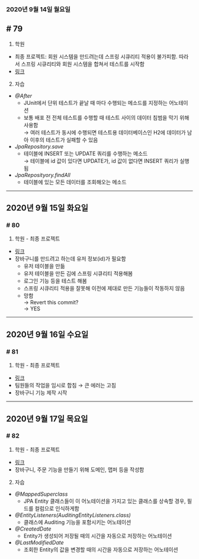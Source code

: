 ### 2020년 9월 14일 월요일
## # 79
1. 학원
- 최종 프로젝트: 회원 시스템을 만드려는데 스프링 시큐리티 적용이 불가피함. 따라서 스프링 시큐리티와 회원 시스템을 합쳐서 테스트를 시작함
- [링크](https://github.com/procyon0/final_project/commit/8dfea4284ad7750e56cfe9b0af8fbca5e8cca63f)
2. 자습
- *@After*
	- JUnit에서 단위 테스트가 끝날 때 마다 수행되는 메소드를 지정하는 어노테이션
	- 보통 배포 전 전체 테스트를 수행할 때 테스트 사이의 데이터 침범을 막기 위해 사용함   
	  → 여러 테스트가 동시에 수행되면 테스트용 데이터베이스인 H2에 데이터가 남아 이후의 테스트가 실패할 수 있음
- *JpaRepository.save*
	- 테이블에 INSERT 또는 UPDATE 쿼리를 수행하는 메소드    
	  → 테이블에 id 값이 있다면 UPDATE가, id 값이 없다면 INSERT 쿼리가 실행됨
- *JpaReposityory.findAll*
	- 테이블에 있는 모든 데이터를 조회해오는 메소드
---
## 2020년 9월 15일 화요일
### # 80
1. 학원 - 최종 프로젝트
- [링크](https://github.com/procyon0/final_project/commit/e9cccd8f49496b0f47fa08423262658d2cbe26ec)
- 장바구니를 만드려고 하는데 유저 정보(id)가 필요함  
  * 유저 테이블을 만듦  
  * 유저 테이블을 만든 김에 스프링 시큐리티 적용해봄  	
  * 로그인 기능 등을 테스트 해봄  
  * 스프링 시큐리티 적용을 잘못해 이전에 제대로 만든 기능들이 작동하지 않음  
  * 망함  
  → Revert this commit?  
  → YES
---
## 2020년 9월 16일 수요일
### # 81
1. 학원 -  최종 프로젝트
- [링크](https://github.com/procyon0/final_project/commit/40a5e14a3228404024de6b1e80d0cee33ccf56d9)
- 팀원들의 작업을 임시로 합침 → 큰 에러는 고침
- 장바구니 기능 제작 시작
---
## 2020년 9월 17일 목요일
### # 82
1. 학원 - 최종 프로젝트
- [링크](https://bitbucket.org/procyon0/final-for-save/commits/9391694487f9c6f5280c1bed55eb97bc776fd537)
- 장바구니, 주문 기능을 만들기 위해 도메인, 맵퍼 등을 작성함
2. 자습
- *@MappedSuperclass*
	- JPA Entity 클래스들이 이 어노테이션을 가지고 있는 클래스를 상속할 경우, 필드를 컬럼으로 인식하게함
- *@EntityListeners(AuditingEntityListeners.class)*
	- 클래스에 Auditing 기능을 포함시키는 어노테이션
- *@CreatedDate*
	- Entity가 생성되어 저장될 때의 시간을 자동으로 저장하는 어노테이션
- *@LastModifiedDate*
	- 조회한 Entity의 값을 변경할 때의 시간을 자동으로 저장하는 어노테이션
